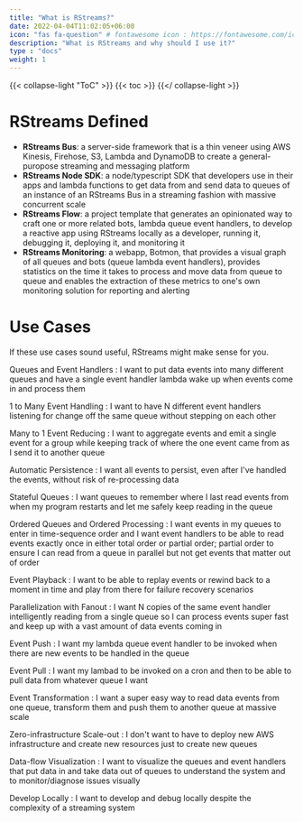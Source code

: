 ```yaml
---
title: "What is RStreams?"
date: 2022-04-04T11:02:05+06:00
icon: "fas fa-question" # fontawesome icon : https://fontawesome.com/icons
description: "What is RStreams and why should I use it?"
type : "docs"
weight: 1
---
```

{{< collapse-light "ToC" >}}
{{< toc  >}}
{{</ collapse-light >}}

# RStreams Defined
* **RStreams Bus**: a server-side framework that is a thin veneer using AWS Kinesis, Firehose, S3, Lambda and DynamoDB to 
create a general-puropose streaming and messaging platform
* **RStreams Node SDK**:  a node/typescript SDK that developers use in their apps and lambda functions to get data from
and send data to queues of an instance of an RStreams Bus in a streaming fashion with massive concurrent scale
* **RStreams Flow**: a project template that generates an opinionated way to craft one or more related bots, lambda queue
event handlers, to develop a reactive app using RStreams locally as a developer, running it, debugging it, deploying it,
and monitoring it
* **RStreams Monitoring**: a webapp, Botmon, that provides a visual graph of all queues and bots (queue lambda event handlers),
provides statistics on the time it takes to process and move data from queue to queue and enables the extraction of these
metrics to one's own monitoring solution for reporting and alerting

# Use Cases
If these use cases sound useful, RStreams might make sense for you.

Queues and Event Handlers
: I want to put data events into many different queues and have a single event handler lambda wake up when events come in and process them

1 to Many Event Handling
: I want to have N different event handlers listening for change off the same queue without stepping on each other

Many to 1 Event Reducing
: I want to aggregate events and emit a single event for a group while keeping track of where the one event came from as I send it to another queue

Automatic Persistence
: I want all events to persist, even after I've handled the events, without risk of re-processing data

Stateful Queues
: I want queues to remember where I last read events from when my program restarts and let me safely keep reading in the queue

Ordered Queues and Ordered Processing
: I want events in my queues to enter in time-sequence order and I want event handlers to be able to read events exactly once in either
total order or partial order; partial order to ensure I can read from a queue in parallel but not get events that matter out of order

Event Playback
: I want to be able to replay events or rewind back to a moment in time and play from there for failure recovery scenarios

Parallelization with Fanout
: I want N copies of the same event handler intelligently reading from a single queue so I can process events super fast
and keep up with a vast amount of data events coming in

Event Push
: I want my lambda queue event handler to be invoked when there are new events to be handled in the queue

Event Pull
: I want my lambad to be invoked on a cron and then to be able to pull data from whatever queue I want

Event Transformation
: I want a super easy way to read data events from one queue, transform them and push them to another queue at massive scale

Zero-infrastructure Scale-out
: I don't want to have to deploy new AWS infrastructure and create new resources just to create new queues

Data-flow Visualization
: I want to visualize the queues and event handlers that put data in and take data out of queues to understand the system
and to monitor/diagnose issues visually

Develop Locally
: I want to develop and debug locally despite the complexity of a streaming system



